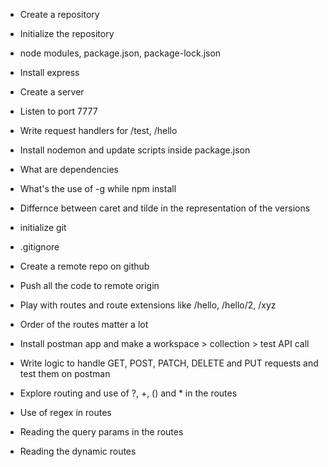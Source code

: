 - Create a repository
- Initialize the repository
- node modules, package.json, package-lock.json
- Install express
- Create a server
- Listen to port 7777
- Write request handlers for /test, /hello
- Install nodemon and update scripts inside package.json
- What are dependencies
- What's the use of -g while npm install
- Differnce between caret and tilde in the representation of the versions


- initialize git
- .gitignore
- Create a remote repo on github
- Push all the code to remote origin
- Play with routes and route extensions like /hello, /hello/2, /xyz
- Order of the routes matter a lot
- Install postman app and make a workspace > collection > test API call
- Write logic to handle GET, POST, PATCH, DELETE and PUT requests and test them on postman
- Explore routing and use of ?, +, () and * in the routes
- Use of regex in routes
- Reading the query params in the routes
- Reading the dynamic routes
